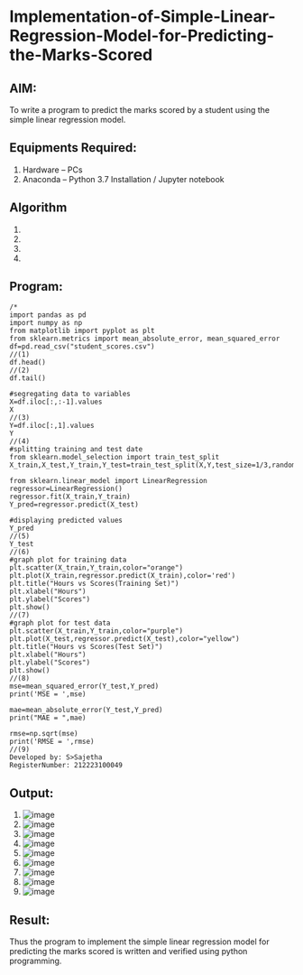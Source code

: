 # Implementation-of-Simple-Linear-Regression-Model-for-Predicting-the-Marks-Scored

## AIM:
To write a program to predict the marks scored by a student using the simple linear regression model.

## Equipments Required:
1. Hardware – PCs
2. Anaconda – Python 3.7 Installation / Jupyter notebook

## Algorithm
1. 
2. 
3. 
4. 

## Program:
```
/*
import pandas as pd
import numpy as np
from matplotlib import pyplot as plt
from sklearn.metrics import mean_absolute_error, mean_squared_error
df=pd.read_csv("student_scores.csv")
//(1)
df.head()
//(2)
df.tail()

#segregating data to variables
X=df.iloc[:,:-1].values
X
//(3)
Y=df.iloc[:,1].values
Y
//(4)
#splitting training and test date
from sklearn.model_selection import train_test_split
X_train,X_test,Y_train,Y_test=train_test_split(X,Y,test_size=1/3,random_state=0)

from sklearn.linear_model import LinearRegression
regressor=LinearRegression()
regressor.fit(X_train,Y_train)
Y_pred=regressor.predict(X_test)

#displaying predicted values
Y_pred
//(5)
Y_test
//(6)
#graph plot for training data
plt.scatter(X_train,Y_train,color="orange")
plt.plot(X_train,regressor.predict(X_train),color='red')
plt.title("Hours vs Scores(Training Set)")
plt.xlabel("Hours")
plt.ylabel("Scores")
plt.show()
//(7)
#graph plot for test data
plt.scatter(X_train,Y_train,color="purple")
plt.plot(X_test,regressor.predict(X_test),color="yellow")
plt.title("Hours vs Scores(Test Set)")
plt.xlabel("Hours")
plt.ylabel("Scores")
plt.show()
//(8)
mse=mean_squared_error(Y_test,Y_pred)
print('MSE = ',mse)

mae=mean_absolute_error(Y_test,Y_pred)
print("MAE = ",mae)

rmse=np.sqrt(mse)
print('RMSE = ',rmse)
//(9)
Developed by: S>Sajetha
RegisterNumber: 212223100049 

```

## Output:
1. ![image](https://github.com/Sajetha13/Implementation-of-Simple-Linear-Regression-Model-for-Predicting-the-Marks-Scored/assets/138849316/401ddb24-835a-4ecd-8ba5-968e3d40c83c)
2. ![image](https://github.com/Sajetha13/Implementation-of-Simple-Linear-Regression-Model-for-Predicting-the-Marks-Scored/assets/138849316/37f0d000-8d62-4f18-8c48-7907c2770520)
3. ![image](https://github.com/Sajetha13/Implementation-of-Simple-Linear-Regression-Model-for-Predicting-the-Marks-Scored/assets/138849316/7edb8eb1-bd8a-4351-bb7e-ad322e3a8141)
4. ![image](https://github.com/Sajetha13/Implementation-of-Simple-Linear-Regression-Model-for-Predicting-the-Marks-Scored/assets/138849316/9dec2c38-f569-48a8-9b91-bc7de4c729a4)
5. ![image](https://github.com/Sajetha13/Implementation-of-Simple-Linear-Regression-Model-for-Predicting-the-Marks-Scored/assets/138849316/cc0ecb9a-c0e3-422a-90ec-11628a19e98f)
6. ![image](https://github.com/Sajetha13/Implementation-of-Simple-Linear-Regression-Model-for-Predicting-the-Marks-Scored/assets/138849316/ec5ac58a-608e-48a1-941b-37a80f3f96db)
7. ![image](https://github.com/Sajetha13/Implementation-of-Simple-Linear-Regression-Model-for-Predicting-the-Marks-Scored/assets/138849316/9244dc27-eec3-4113-ac3f-05264f91376b)
8. ![image](https://github.com/Sajetha13/Implementation-of-Simple-Linear-Regression-Model-for-Predicting-the-Marks-Scored/assets/138849316/ef583797-cb40-4cdb-bc29-44bbf2cf5f7e)
9. ![image](https://github.com/Sajetha13/Implementation-of-Simple-Linear-Regression-Model-for-Predicting-the-Marks-Scored/assets/138849316/f0a31892-6647-4b32-b1f6-9199a725a0cc)



## Result:
Thus the program to implement the simple linear regression model for predicting the marks scored is written and verified using python programming.
